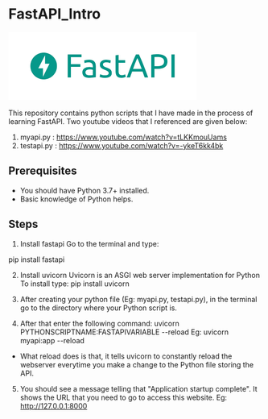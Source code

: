 # FastAPI_Intro

![FastAPI Image](FastAPI.png)

This repository contains python scripts that I have made in the process of learning FastAPI.
Two youtube videos that I referenced are given below:

1. myapi.py     : https://www.youtube.com/watch?v=tLKKmouUams  
2. testapi.py   : https://www.youtube.com/watch?v=-ykeT6kk4bk

## Prerequisites

* You should have Python 3.7+ installed.
* Basic knowledge of Python helps.

## Steps

1. Install fastapi
Go to the terminal and type:

pip install fastapi


2. Install uvicorn
Uvicorn is an ASGI web server implementation for Python
To install type:
pip install uvicorn

3. After creating your python file (Eg: myapi.py, testapi.py), in the terminal go to the directory where your Python script is.

4. After that enter the following command:
uvicorn PYTHONSCRIPTNAME:FASTAPIVARIABLE --reload
Eg: uvicorn myapi:app --reload
* What reload does is that, it tells uvicorn to constantly reload the webserver everytime you make a change to the Python file storing the API.

5. You should see a message telling that "Application startup complete". 
It shows the URL that you need to go to access this website.
Eg: http://127.0.0.1:8000
